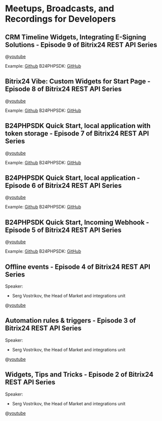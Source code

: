 # Meetups, Broadcasts, and Recordings for Developers

## CRM Timeline Widgets, Integrating E-Signing Solutions  - Episode 9 of Bitrix24 REST API Series

@[youtube](https://youtu.be/IJ8s5T_htck?si=JWfKC-JA34zuVT8_)

Example: [Github](https://github.com/bitrix24/b24sdk-examples/tree/main/php/special/custom-activities)
B24PHPSDK: [GitHub](https://github.com/bitrix24/b24phpsdk)

## Bitrix24 Vibe: Custom Widgets for Start Page - Episode 8 of Bitrix24 REST API Series

@[youtube](https://youtu.be/jdZUN3ygWaE?si=NBhG2l1Fq2Fntb1K)

Example: [Github](https://github.com/bitrix24/b24sdk-examples/tree/main/php/special/vibe24-widgets)
B24PHPSDK: [GitHub](https://github.com/bitrix24/b24phpsdk)

## B24PHPSDK Quick Start, local application with token storage - Episode 7 of Bitrix24 REST API Series

@[youtube](https://youtu.be/eE-YqwxmzBk?si=3seaxKPX70N_jokI)

Example: [Github](https://github.com/bitrix24/b24sdk-examples/tree/main/php/quick-start/local-apps/token-storage-in-file)
B24PHPSDK: [GitHub](https://github.com/bitrix24/b24phpsdk)

## B24PHPSDK Quick Start, local application - Episode 6 of Bitrix24 REST API Series

@[youtube](https://youtu.be/bgbzmq63EsM?si=zpfCrZhmfaJqfDhA)

Example: [Github](https://github.com/bitrix24/b24sdk-examples/tree/main/php/quick-start/local-apps/token-from-request)
B24PHPSDK: [GitHub](https://github.com/bitrix24/b24phpsdk)

## B24PHPSDK Quick Start, Incoming Webhook - Episode 5 of Bitrix24 REST API Series

@[youtube](https://youtu.be/H5rBky_DJ4c?si=YPzS64M0JaVDABIJ)

Example: [Github](https://github.com/bitrix24/b24sdk-examples/tree/main/php/quick-start/simple/02a-webhook-demo)
B24PHPSDK: [GitHub](https://github.com/bitrix24/b24phpsdk)

## Offline events - Episode 4 of Bitrix24 REST API Series

Speaker:

- Serg Vostrikov, the Head of Market and integrations unit  

@[youtube](https://www.youtube.com/watch?v=mlWlP6SwHTg)

## Automation rules & triggers - Episode 3 of Bitrix24 REST API Series

Speaker:

- Serg Vostrikov, the Head of Market and integrations unit  

@[youtube](https://www.youtube.com/watch?v=vw2nVeXU4Pk&t=1s)

## Widgets, Tips and Tricks - Episode 2 of Bitrix24 REST API Series

Speaker:

- Serg Vostrikov, the Head of Market and integrations unit  

@[youtube](https://www.youtube.com/watch?v=AeuueGJ_5qg)
